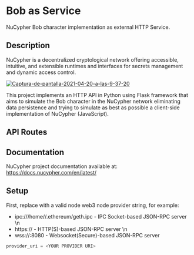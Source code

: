 # Bob as Service
NuCypher Bob character implementation as external HTTP Service.

## Description
NuCypher is a decentralized cryptological network offering accessible, intuitive, and extensible runtimes and interfaces for secrets management and dynamic access control.

<a href="https://ibb.co/WzHg0p7"><img src="https://i.ibb.co/n1wzB84/Captura-de-pantalla-2021-04-20-a-las-9-37-20.png" alt="Captura-de-pantalla-2021-04-20-a-las-9-37-20" border="0"></a>

This project implements an HTTP API in Python using Flask framework that aims to simulate the Bob character in the NuCypher network eliminating data persistence and trying to simulate as best as possible a client-side implementation of NuCypher (JavaScript).

## API Routes

## Documentation
NuCypher project documentation available at: https://docs.nucypher.com/en/latest/

## Setup
First, replace <YOUR PROVIDER URI> with a valid node web3 node provider string, for example:
  - ipc:///home/<username>/.ethereum/geth.ipc - IPC Socket-based JSON-RPC server \n
  - https://<host> - HTTP(S)-based JSON-RPC server \n
  - wss://<host>:8080 - Websocket(Secure)-based JSON-RPC server 

```Python
provider_uri = <YOUR PROVIDER URI>
```

